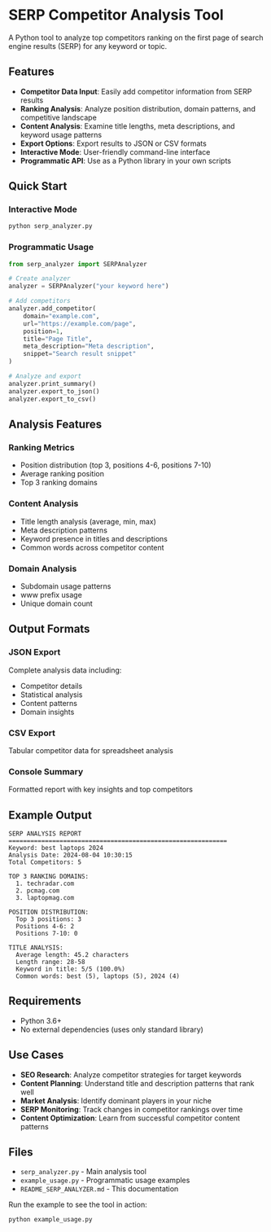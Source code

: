 # SERP Competitor Analysis Tool

A Python tool to analyze top competitors ranking on the first page of search engine results (SERP) for any keyword or topic.

## Features

- **Competitor Data Input**: Easily add competitor information from SERP results
- **Ranking Analysis**: Analyze position distribution, domain patterns, and competitive landscape
- **Content Analysis**: Examine title lengths, meta descriptions, and keyword usage patterns
- **Export Options**: Export results to JSON or CSV formats
- **Interactive Mode**: User-friendly command-line interface
- **Programmatic API**: Use as a Python library in your own scripts

## Quick Start

### Interactive Mode
```bash
python serp_analyzer.py
```

### Programmatic Usage
```python
from serp_analyzer import SERPAnalyzer

# Create analyzer
analyzer = SERPAnalyzer("your keyword here")

# Add competitors
analyzer.add_competitor(
    domain="example.com",
    url="https://example.com/page",
    position=1,
    title="Page Title",
    meta_description="Meta description",
    snippet="Search result snippet"
)

# Analyze and export
analyzer.print_summary()
analyzer.export_to_json()
analyzer.export_to_csv()
```

## Analysis Features

### Ranking Metrics
- Position distribution (top 3, positions 4-6, positions 7-10)
- Average ranking position
- Top 3 ranking domains

### Content Analysis
- Title length analysis (average, min, max)
- Meta description patterns
- Keyword presence in titles and descriptions
- Common words across competitor content

### Domain Analysis
- Subdomain usage patterns
- www prefix usage
- Unique domain count

## Output Formats

### JSON Export
Complete analysis data including:
- Competitor details
- Statistical analysis
- Content patterns
- Domain insights

### CSV Export
Tabular competitor data for spreadsheet analysis

### Console Summary
Formatted report with key insights and top competitors

## Example Output

```
SERP ANALYSIS REPORT
============================================================
Keyword: best laptops 2024
Analysis Date: 2024-08-04 10:30:15
Total Competitors: 5

TOP 3 RANKING DOMAINS:
  1. techradar.com
  2. pcmag.com
  3. laptopmag.com

POSITION DISTRIBUTION:
  Top 3 positions: 3
  Positions 4-6: 2
  Positions 7-10: 0

TITLE ANALYSIS:
  Average length: 45.2 characters
  Length range: 28-58
  Keyword in title: 5/5 (100.0%)
  Common words: best (5), laptops (5), 2024 (4)
```

## Requirements

- Python 3.6+
- No external dependencies (uses only standard library)

## Use Cases

- **SEO Research**: Analyze competitor strategies for target keywords
- **Content Planning**: Understand title and description patterns that rank well
- **Market Analysis**: Identify dominant players in your niche
- **SERP Monitoring**: Track changes in competitor rankings over time
- **Content Optimization**: Learn from successful competitor content patterns

## Files

- `serp_analyzer.py` - Main analysis tool
- `example_usage.py` - Programmatic usage examples
- `README_SERP_ANALYZER.md` - This documentation

Run the example to see the tool in action:
```bash
python example_usage.py
```